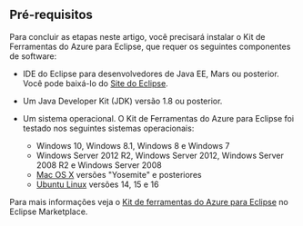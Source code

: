 ## <a name="prerequisites"></a>Pré-requisitos
Para concluir as etapas neste artigo, você precisará instalar o Kit de Ferramentas do Azure para Eclipse, que requer os seguintes componentes de software:

* IDE do Eclipse para desenvolvedores de Java EE, Mars ou posterior. Você pode baixá-lo do [Site do Eclipse](http://www.eclipse.org/downloads/).

* Um Java Developer Kit (JDK) versão 1.8 ou posterior.

* Um sistema operacional. O Kit de Ferramentas do Azure para Eclipse foi testado nos seguintes sistemas operacionais:
  
  * Windows 10, Windows 8.1, Windows 8 e Windows 7
  * Windows Server 2012 R2, Windows Server 2012, Windows Server 2008 R2 e Windows Server 2008
  * [Mac OS X](http://www.apple.com/osx) versões "Yosemite" e posteriores
  * [Ubuntu Linux](http://www.ubuntu.com) versões 14, 15 e 16

Para mais informações veja o [Kit de ferramentas do Azure para Eclipse](http://marketplace.eclipse.org/content/azure-toolkit-eclipse) no Eclipse Marketplace.

<!--
> [!IMPORTANT]
> If you are using the Azure Toolkit for Eclipse on Windows, the toolkit requires installing the Azure SDK 2.9.6 or later in order to use the Azure emulator. You have two options for installing the Azure SDK:
> 
> * You can download and install the Azure SDK by using the [Web Platform Installer (WebPI)](http://go.microsoft.com/fwlink/?LinkID=252838).
> * If you do not have the Azure SDK installed when you create your first Azure deployment project, you will be prompted to automatically download install the requisite version of the Azure SDK.
> 
> Note that the Azure SDK is required on Windows only.
> 
> 
-->
